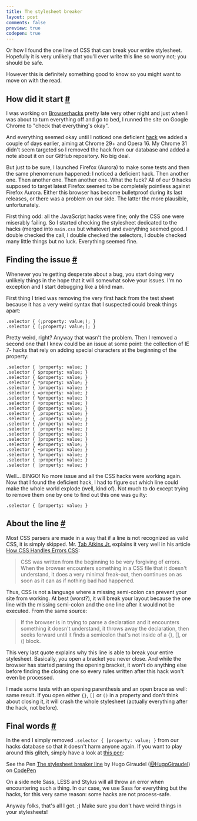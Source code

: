 ```yaml
---
title: The stylesheet breaker
layout: post
comments: false
preview: true
codepen: true
---
```

<section>
<p>Or how I found the one line of CSS that can break your entire stylesheet. Hopefully it is very unlikely that you'll ever write this line so worry not; you should be safe.</p>
<p>However this is definitely something good to know so you might want to move on with the read.</p>
</section>
<section id="start">
<h2>How did it start <a href="#start">#</a></h2>
<p>I was working on <a href="http://browserhacks.com">Browserhacks</a> pretty late very other night and just when I was about to turn everything off and go to bed, I runned the site on Google Chrome to "check that everything's okay".</p>
<p>And everything seemed okay until I noticed one deficient <a href="http://browserhacks.com/#hack-ac2480b5c83038f2d838e2a62e28a307">hack</a> we added a couple of days earlier, aiming at Chrome 29+ and Opera 16. My Chrome 31 didn't seem targeted so I removed the hack from our database and added a note about it on our GitHub repository. No big deal.</p>
<p>But just to be sure, I launched Firefox (Aurora) to make some tests and then the same phenomenum happened: I noticed a deficient hack. Then another one. Then another one. Then another one. What the fuck? All of our 9 hacks supposed to target latest Firefox seemed to be completely pointless against Firefox Aurora. Either this browser has become bulletproof during its last releases, or there was a problem on our side. The latter the more plausible, unfortunately.</p>
<p>First thing odd: all the JavaScript hacks were fine; only the CSS one were miserably failing. So I started checking the stylesheet dedicated to the hacks (merged into <code>main.css</code> but whatever) and everything seemed good. I double checked the call, I double checked the selectors, I double checked many little things but no luck. Everything seemed fine.</p>
</section>
<section id="finding-the-issue">
<h2>Finding the issue <a href="#finding-the-issue">#</a></h2>
<p>Whenever you're getting desperate about a bug, you start doing very unlikely things in the hope that it will somewhat solve your issues. I'm no exception and I start debugging like a blind man.</p>
<p>First thing I tried was removing the very first hack from the test sheet because it has a very weird syntax that I suspected could break things apart:</p>
<pre class="language-css"><code>.selector { (;property: value;); } 
.selector { [;property: value;]; }</code></pre>
<p>Pretty weird, right? Anyway that wasn't the problem. Then I removed a second one that I knew could be an issue at some point: the collection of IE 7- hacks that rely on adding special characters at the beginning of the property:</p>
<pre class="language-css"><code>.selector { !property: value; } 
.selector { $property: value; } 
.selector { &property: value; } 
.selector { *property: value; } 
.selector { )property: value; } 
.selector { =property: value; } 
.selector { %property: value; } 
.selector { +property: value; } 
.selector { @property: value; } 
.selector { ,property: value; } 
.selector { .property: value; } 
.selector { /property: value; } 
.selector { `property: value; } 
.selector { [property: value; } 
.selector { ]property: value; } 
.selector { #property: value; } 
.selector { ~property: value; } 
.selector { ?property: value; } 
.selector { :property: value; } 
.selector { |property: value; }</code></pre>
<p>Well... BINGO! No more issue and all the CSS hacks were working again. Now that I found the deficient hack, I had to figure out which line could make the whole world explode (well, kind of). Not much to do except trying to remove them one by one to find out this one was guilty:</p>
<pre class="language-css"><code>.selector { [property: value; }</code></pre>
</section>
<section id="about-the-line">
<h2>About the line <a href="#about-the-line">#</a></h2>
<p>Most CSS parsers are made in a way that if a line is not recognized as valid CSS, it is simply skipped. Mr. <a href="https://twitter.com/tabatkins">Tab Atkins Jr.</a> explains it very well in his article <a href="http://www.xanthir.com/blog/b4JF0">How CSS Handles Errors CSS</a>:
<blockquote>CSS was written from the beginning to be very forgiving of errors. When the browser encounters something in a CSS file that it doesn't understand, it does a very minimal freak-out, then continues on as soon as it can as if nothing bad had happened.</blockquote>
<p>Thus, CSS is not a language where a missing semi-colon can prevent your site from working. At best (worst?), it will break your layout because the one line with the missing semi-colon and the one line after it would not be executed. From the same source:</p>
<blockquote>If the browser is in trying to parse a declaration and it encounters something it doesn't understand, it throws away the declaration, then seeks forward until it finds a semicolon that's not inside of a {}, [], or () block.</blockquote>
<p>This very last quote explains why this line is able to break your entire stylesheet. Basically, you open a bracket you never close. And while the browser has started parsing the opening bracket, it won't do anything else before finding the closing one so every rules written after this hack won't even be processed.</p>
<p>I made some tests with an opening parenthesis and an open brace as well: same result. If you open either <code>{}</code>, <code>[]</code> or <code>()</code> in a property and don't think about closing it, it will crash the whole stylesheet (actually everything after the hack, not before).</p>
</section>
<section id="final-words">
<h2>Final words <a href="#final-words">#</a></h2>
<p>In the end I simply removed <code>.selector { [property: value; }</code> from our hacks database so that it doesn't harm anyone again. If you want to play around this glitch, simply have a look at <a href="http://codepen.io/HugoGiraudel/pen/qztrl">this pen</a>:</p>
<p data-height="350" data-theme-id="0" data-slug-hash="qztrl" data-user="HugoGiraudel" data-default-tab="result" class='codepen'>See the Pen <a href='http://codepen.io/HugoGiraudel/pen/qztrl'>The stylesheet breaker line</a> by Hugo Giraudel (<a href='http://codepen.io/HugoGiraudel'>@HugoGiraudel</a>) on <a href='http://codepen.io'>CodePen</a></p>
<p>On a side note Sass, LESS and Stylus will all throw an error when encountering such a thing. In our case, we use Sass for everything but the hacks, for this very same reason: some hacks are not process-safe.</p>
<p>Anyway folks, that's all I got. ;) Make sure you don't have weird things in your stylesheets!</p>
</section>
